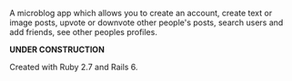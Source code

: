 A microblog app which allows you to create an account, create text or image posts, upvote or downvote other people's posts, search users and add friends, see other peoples profiles. 

**UNDER CONSTRUCTION**

Created with Ruby 2.7 and Rails 6.
